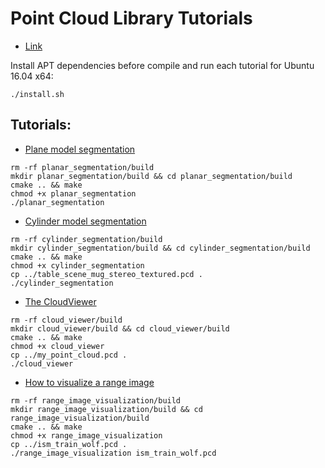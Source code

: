 # Point Cloud Library Tutorials

* [Link](http://pointclouds.org/documentation/tutorials)

Install APT dependencies before compile and run each tutorial for Ubuntu 16.04 x64:

```
./install.sh
```

## Tutorials:

- [Plane model segmentation](http://pointclouds.org/documentation/tutorials/planar_segmentation.php)
```
rm -rf planar_segmentation/build
mkdir planar_segmentation/build && cd planar_segmentation/build
cmake .. && make
chmod +x planar_segmentation
./planar_segmentation
```

- [Cylinder model segmentation](http://pointclouds.org/documentation/tutorials/cylinder_segmentation.php#cylinder-segmentation)
```
rm -rf cylinder_segmentation/build
mkdir cylinder_segmentation/build && cd cylinder_segmentation/build
cmake .. && make
chmod +x cylinder_segmentation
cp ../table_scene_mug_stereo_textured.pcd .
./cylinder_segmentation
```

- [The CloudViewer](http://pointclouds.org/documentation/tutorials/cloud_viewer.php)
```
rm -rf cloud_viewer/build
mkdir cloud_viewer/build && cd cloud_viewer/build
cmake .. && make
chmod +x cloud_viewer
cp ../my_point_cloud.pcd .
./cloud_viewer
```

- [How to visualize a range image](http://pointclouds.org/documentation/tutorials/range_image_visualization.php)
```
rm -rf range_image_visualization/build
mkdir range_image_visualization/build && cd range_image_visualization/build
cmake .. && make
chmod +x range_image_visualization
cp ../ism_train_wolf.pcd .
./range_image_visualization ism_train_wolf.pcd
```
